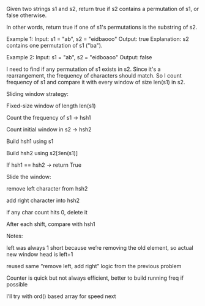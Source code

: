 Given two strings s1 and s2, return true if s2 contains a permutation of s1, or false otherwise.

In other words, return true if one of s1's permutations is the substring of s2.

Example 1:
Input: s1 = "ab", s2 = "eidbaooo"
Output: true
Explanation: s2 contains one permutation of s1 ("ba").

Example 2:
Input: s1 = "ab", s2 = "eidboaoo"
Output: false

I need to find if any permutation of s1 exists in s2. Since it's a rearrangement, the frequency of characters should match. So I count frequency of s1 and compare it with every window of size len(s1) in s2.

Sliding window strategy:

Fixed-size window of length len(s1)

Count the frequency of s1 → hsh1

Count initial window in s2 → hsh2

Build hsh1 using s1

Build hsh2 using s2[:len(s1)]

If hsh1 == hsh2 → return True

Slide the window:

remove left character from hsh2

add right character into hsh2

if any char count hits 0, delete it

After each shift, compare with hsh1

Notes:

left was always 1 short because we’re removing the old element, so actual new window head is left+1

reused same “remove left, add right” logic from the previous problem

Counter is quick but not always efficient, better to build running freq if possible

I’ll try with ord() based array for speed next
